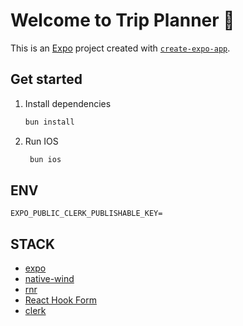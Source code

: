 # Welcome to Trip Planner 👋

This is an [Expo](https://expo.dev) project created with [`create-expo-app`](https://www.npmjs.com/package/create-expo-app).

## Get started

1. Install dependencies

   ```bash
   bun install
   ```

2. Run IOS

   ```bash
    bun ios
   ```

## ENV
```
EXPO_PUBLIC_CLERK_PUBLISHABLE_KEY=
```

## STACK

- [expo](https://expo.dev/)
- [native-wind](https://www.nativewind.dev/v4/overview)
- [rnr](https://rnr-docs.vercel.app/getting-started/introduction/)
- [React Hook Form](https://react-hook-form.com/)
- [clerk](https://clerk.com/)


